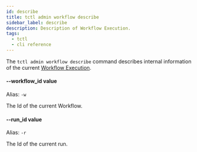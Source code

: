 ```yaml
---
id: describe
title: tctl admin workflow describe
sidebar_label: describe
description: Description of Workflow Execution.
tags:
  - tctl
  - cli reference
---
```


The `tctl admin workflow describe` command describes internal information of the current [Workflow Execution](/concepts/what-is-a-workflow-execution).

#### --workflow_id value

Alias: `-w`

The Id of the current Workflow.

#### --run_id value

Alias: `-r`

The Id of the current run.
